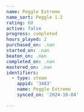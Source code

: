 ```yaml
---
name: Peggle Extreme
name_sort: Peggle 1.2
rating: 60
active: false
progress: completed
hours_played: 2
purchased_on: .nan
started_on: .nan
beaten_on: .nan
completed_on: .nan
mastered_on: .nan
identifiers:
  - type: steam
    appid: '3483'
    name: Peggle Extreme
    synced_on: '2024-10-04'

---
```

